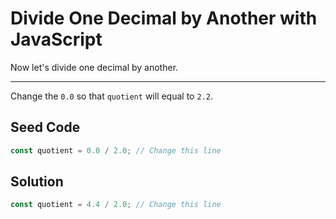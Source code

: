 # Divide One Decimal by Another with JavaScript

Now let's divide one decimal by another.

-----

Change the `0.0` so that `quotient` will equal to `2.2`.

## Seed Code

```javascript
const quotient = 0.0 / 2.0; // Change this line
```

## Solution

```javascript
const quotient = 4.4 / 2.0; // Change this line
```
